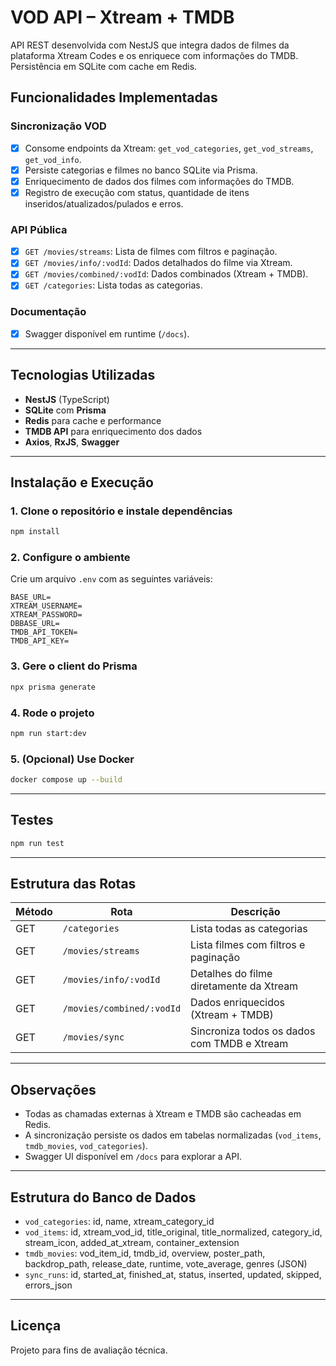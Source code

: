 # VOD API – Xtream + TMDB

API REST desenvolvida com NestJS que integra dados de filmes da plataforma Xtream Codes e os enriquece com informações do TMDB. Persistência em SQLite com cache em Redis.

##  Funcionalidades Implementadas

###  Sincronização VOD
- [x] Consome endpoints da Xtream: `get_vod_categories`, `get_vod_streams`, `get_vod_info`.
- [x] Persiste categorias e filmes no banco SQLite via Prisma.
- [x] Enriquecimento de dados dos filmes com informações do TMDB.
- [x] Registro de execução com status, quantidade de itens inseridos/atualizados/pulados e erros.

###  API Pública
- [x] `GET /movies/streams`: Lista de filmes com filtros e paginação.
- [x] `GET /movies/info/:vodId`: Dados detalhados do filme via Xtream.
- [x] `GET /movies/combined/:vodId`: Dados combinados (Xtream + TMDB).
- [x] `GET /categories`: Lista todas as categorias.

###  Documentação
- [x] Swagger disponível em runtime (`/docs`).

---

##  Tecnologias Utilizadas

- **NestJS** (TypeScript)
- **SQLite** com **Prisma**
- **Redis** para cache e performance
- **TMDB API** para enriquecimento dos dados
- **Axios**, **RxJS**, **Swagger**

---

##  Instalação e Execução

### 1. Clone o repositório e instale dependências
```bash
npm install
```

### 2. Configure o ambiente
Crie um arquivo `.env` com as seguintes variáveis:
```env
BASE_URL=
XTREAM_USERNAME=
XTREAM_PASSWORD=
DBBASE_URL=
TMDB_API_TOKEN=
TMDB_API_KEY=
```

### 3. Gere o client do Prisma
```bash
npx prisma generate
```

### 4. Rode o projeto
```bash
npm run start:dev
```

### 5. (Opcional) Use Docker
```bash
docker compose up --build
```

---

##  Testes

```bash
npm run test
```

---

##  Estrutura das Rotas

| Método | Rota                        | Descrição                                           |
|--------|-----------------------------|-----------------------------------------------------|
| GET    | `/categories`               | Lista todas as categorias                          |
| GET    | `/movies/streams`           | Lista filmes com filtros e paginação               |
| GET    | `/movies/info/:vodId`       | Detalhes do filme diretamente da Xtream            |
| GET    | `/movies/combined/:vodId`   | Dados enriquecidos (Xtream + TMDB)                 |
| GET    | `/movies/sync`              | Sincroniza todos os dados com TMDB e Xtream        |

---

##  Observações

- Todas as chamadas externas à Xtream e TMDB são cacheadas em Redis.
- A sincronização persiste os dados em tabelas normalizadas (`vod_items`, `tmdb_movies`, `vod_categories`).
- Swagger UI disponível em `/docs` para explorar a API.

---

##  Estrutura do Banco de Dados

- `vod_categories`: id, name, xtream_category_id
- `vod_items`: id, xtream_vod_id, title_original, title_normalized, category_id, stream_icon, added_at_xtream, container_extension
- `tmdb_movies`: vod_item_id, tmdb_id, overview, poster_path, backdrop_path, release_date, runtime, vote_average, genres (JSON)
- `sync_runs`: id, started_at, finished_at, status, inserted, updated, skipped, errors_json

---

##  Licença

Projeto para fins de avaliação técnica.